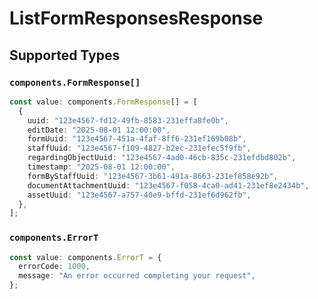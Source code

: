 # ListFormResponsesResponse


## Supported Types

### `components.FormResponse[]`

```typescript
const value: components.FormResponse[] = [
  {
    uuid: "123e4567-fd12-49fb-8583-231effa8fe0b",
    editDate: "2025-08-01 12:00:00",
    formUuid: "123e4567-451a-4faf-8ff6-231ef169b08b",
    staffUuid: "123e4567-f109-4827-b2ec-231efec5f9fb",
    regardingObjectUuid: "123e4567-4ad0-46cb-835c-231efdbd802b",
    timestamp: "2025-08-01 12:00:00",
    formByStaffUuid: "123e4567-3b61-491a-8663-231ef858e92b",
    documentAttachmentUuid: "123e4567-f058-4ca0-ad41-231ef8e2434b",
    assetUuid: "123e4567-a757-40e9-bffd-231ef6d962fb",
  },
];
```

### `components.ErrorT`

```typescript
const value: components.ErrorT = {
  errorCode: 1000,
  message: "An error occurred completing your request",
};
```

